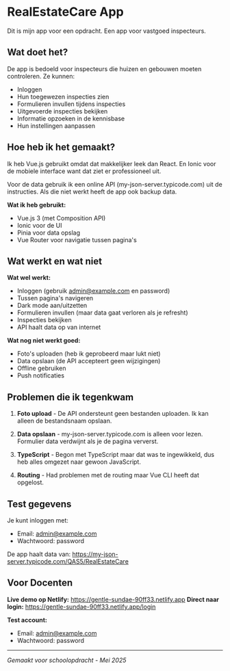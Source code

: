 # RealEstateCare App

Dit is mijn app voor een opdracht. Een app voor vastgoed inspecteurs.

## Wat doet het?

De app is bedoeld voor inspecteurs die huizen en gebouwen moeten controleren. Ze kunnen:
- Inloggen 
- Hun toegewezen inspecties zien
- Formulieren invullen tijdens inspecties
- Uitgevoerde inspecties bekijken
- Informatie opzoeken in de kennisbase
- Hun instellingen aanpassen

## Hoe heb ik het gemaakt?

Ik heb Vue.js gebruikt omdat dat makkelijker leek dan React. En Ionic voor de mobiele interface want dat ziet er professioneel uit.

Voor de data gebruik ik een online API (my-json-server.typicode.com) uit de instructies. Als die niet werkt heeft de app ook backup data.

**Wat ik heb gebruikt:**
- Vue.js 3 (met Composition API)
- Ionic voor de UI
- Pinia voor data opslag
- Vue Router voor navigatie tussen pagina's

## Wat werkt en wat niet

**Wat wel werkt:**
- Inloggen (gebruik admin@example.com en password)
- Tussen pagina's navigeren
- Dark mode aan/uitzetten
- Formulieren invullen (maar data gaat verloren als je refresht)
- Inspecties bekijken
- API haalt data op van internet

**Wat nog niet werkt goed:**
- Foto's uploaden (heb ik geprobeerd maar lukt niet)
- Data opslaan (de API accepteert geen wijzigingen)
- Offline gebruiken
- Push notificaties

## Problemen die ik tegenkwam

1. **Foto upload** - De API ondersteunt geen bestanden uploaden. Ik kan alleen de bestandsnaam opslaan.

2. **Data opslaan** - my-json-server.typicode.com is alleen voor lezen. Formulier data verdwijnt als je de pagina ververst.

3. **TypeScript** - Begon met TypeScript maar dat was te ingewikkeld, dus heb alles omgezet naar gewoon JavaScript.

4. **Routing** - Had problemen met de routing maar Vue CLI heeft dat opgelost.

## Test gegevens

Je kunt inloggen met:
- Email: admin@example.com  
- Wachtwoord: password

De app haalt data van: https://my-json-server.typicode.com/QAS5/RealEstateCare

## Voor Docenten 

**Live demo op Netlify:** https://gentle-sundae-90ff33.netlify.app
**Direct naar login:** https://gentle-sundae-90ff33.netlify.app/login

**Test account:**
- Email: admin@example.com
- Wachtwoord: password

---

*Gemaakt voor schoolopdracht - Mei 2025*
